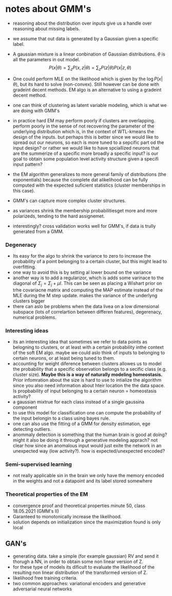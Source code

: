 # notes about GMM's
* reasoning about the distribution over inputs give us a handle over reasoning about missing labels.
* we assume that out data is generated by a Gaussian given a specific label.
* A gaussian mixture is a linear conbination of Gaussian distributions. $\theta$ is all the parameters in out model. \
$$
P(x|\theta ) = \sum_z P(x, z | \theta ) = \sum_z P(z | \theta ) P(x | z, \theta )
$$

* One could perform MLE on the likelihood which is given by the $\log P(x|\theta)$, but its hard to solve (non-convex). Still however can be done with gradeint decent methods. EM algo is an alternative to using a gradeint decent method.
* one can think of clustering as latent variable modeling, which is what we are doing with GMM's
* in practice hard EM may perform poorly if clusters are overlapping. perform poorly in the sense of not recovering the parameter of the underlying distribution which is, in the context of WTL-kmeans the design of the inputs. but perhaps this is better since we would like to spread out our neurons, so each is more tuned to a sepcific part od the input design? or rather we would like to have spciallized neurons that are the summerize of a specific more broadly a specific input? is our goal to obtain some population level activity structure given a specifi input pattern?
* the EM algorithm generalizes to more general family of distributions (the exponentials) because the complete dat alikelihood can be fully computed with the expected suficient statistics (cluster memberships in this case).
* GMM's can capture more complex cluster structures. 
* as variances shrink the membership probabilitiesget more and more polarizeds, tending to the hard assignemet. 
* interestingly? cross validation works well for GMM's, if data is trully generated from a GMM.

### Degeneracy
* Its easy for the algo to shrink the variance to zero to increase the probability of a point belonging to a certain cluster, but this might lead to overfitting.
* one way to avoid this is by setting al lower bound on the variance
* another way is to add a regularizor, which is adds some varinace to the diagonal of $\Sigma_j = \Sigma_j + \mu I$. This can be seen as placing a Wishart prior on trhe covariacne matrix and computing the MAP estimate instead of the MLE during the M step update. makes the variance of the underlyng clusters bigger
* there can aslo be problems when the data livea on a low dimensional subspace (lots of correlartion between differen features), degerenacy, numerical problems.

### Interesting ideas
* its an interesting idea that sometimes we refer to data points as belogning to clusters, or at least with a certain probability inthe context of the soft EM algo. maybe we could aslo think of inputs to belonging to certain neurons, or at least being tuned to them. 
* accounting for weight diference between clusters allowes us to model the probability that a specific observation belongs to a secific class (e.g. cluster size). **Maybe this is a way of naturally modeling homeostasis.** Prior infomration about the size is hard to use to intialize the algorithm since you also need information about hteir location the the data space. Is propbability of input belonging to a certain neuron = homeostasis activity?
* a gaussian mixtrue for each class instead of a single gaussina component
* to use this model for classification one can compute the probability of the input belongin to a class using bayes rule. 
* one can also use the fitting of a GMM for density estimation, ege detecting outliers. 
* anommaly detection is something that the human brain is good at doing? might it also be doing it through a generative modeling apprach? not clear how since an anomalous input would just exite the network in an unexpected way (low activity?). how is expected/unexpected encoded?

### Semi-supervised learning
* not really applicable sin in the brain we only have the memory encoded in the weights and not a datapoint and its label stored somewhere

### Theoretical properties of the EM
* convergence proof and theoretical properties minute 50, class 18.05.2021 (GMM's II)
* Garanteed to monotonically increase the likelihood. 
* solution depends on initialization since the maximization found is only local

## GAN's
* generating data. take a simple (for example gaussian) RV and send it thorugh a NN, in order to obtain some non linear version of Z.
* for these type of models its dificult to evaluate the likelihood of the resulting non linear distribution of the transformed version of Z. 
* likelihood free training criteria. 
* two common approaches: variational encoders and generative adversarial neural networks

